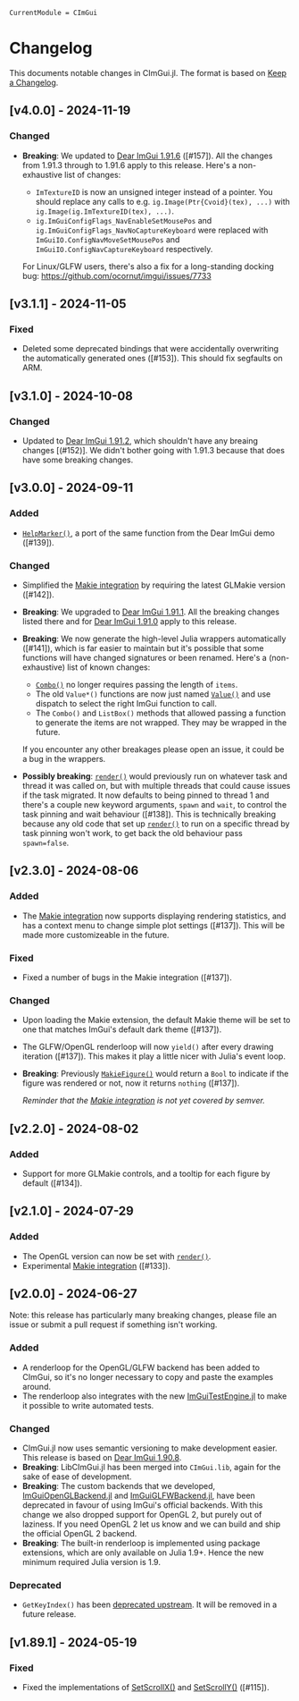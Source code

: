 ```@meta
CurrentModule = CImGui
```

# Changelog
This documents notable changes in CImGui.jl. The format is based on [Keep a
Changelog](https://keepachangelog.com).

## [v4.0.0] - 2024-11-19

### Changed
- **Breaking**: We updated to [Dear ImGui
  1.91.6](https://github.com/ocornut/imgui/releases/tag/v1.91.6) ([#157]). All
  the changes from 1.91.3 through to 1.91.6 apply to this release. Here's a
  non-exhaustive list of changes:
  - `ImTextureID` is now an unsigned integer instead of a pointer. You should
    replace any calls to e.g. `ig.Image(Ptr{Cvoid}(tex), ...)` with
    `ig.Image(ig.ImTextureID(tex), ...)`.
  - `ig.ImGuiConfigFlags_NavEnableSetMousePos` and
    `ig.ImGuiConfigFlags_NavNoCaptureKeyboard` were replaced with
    `ImGuiIO.ConfigNavMoveSetMousePos` and `ImGuiIO.ConfigNavCaptureKeyboard`
    respectively.

  For Linux/GLFW users, there's also a fix for a long-standing docking bug:
  https://github.com/ocornut/imgui/issues/7733

## [v3.1.1] - 2024-11-05

### Fixed
- Deleted some deprecated bindings that were accidentally overwriting the
  automatically generated ones ([#153]). This should fix segfaults on ARM.

## [v3.1.0] - 2024-10-08

### Changed
- Updated to [Dear ImGui
  1.91.2](https://github.com/ocornut/imgui/releases/tag/v1.91.2), which
  shouldn't have any breaing changes [(#152)]. We didn't bother going with
  1.91.3 because that does have some breaking changes.

## [v3.0.0] - 2024-09-11

### Added
- [`HelpMarker()`](@ref), a port of the same function from the Dear ImGui demo
  ([#139]).

### Changed
- Simplified the [Makie integration](@ref) by requiring the latest GLMakie
  version ([#142]).
- **Breaking**: We upgraded to [Dear ImGui
  1.91.1](https://github.com/ocornut/imgui/releases/tag/v1.91.1). All the
  breaking changes listed there and for [Dear ImGui
  1.91.0](https://github.com/ocornut/imgui/releases/tag/v1.91.0) apply to this
  release.
- **Breaking**: We now generate the high-level Julia wrappers automatically
  ([#141]), which is far easier to maintain but it's possible that some
  functions will have changed signatures or been renamed. Here's a
  (non-exhaustive) list of known changes:
  - [`Combo()`](@ref) no longer requires passing the length of `items`.
  - The old `Value*()` functions are now just named [`Value()`](@ref) and use
    dispatch to select the right ImGui function to call.
  - The `Combo()` and `ListBox()` methods that allowed passing a function to
    generate the items are not wrapped. They may be wrapped in the future.

  If you encounter any other breakages please open an issue, it could be a bug
  in the wrappers.
- **Possibly breaking**: [`render()`](@ref) would previously run on whatever
  task and thread it was called on, but with multiple threads that could cause
  issues if the task migrated. It now defaults to being pinned to thread 1 and
  there's a couple new keyword arguments, `spawn` and `wait`, to control the
  task pinning and wait behaviour ([#138]). This is technically breaking because
  any old code that set up [`render()`](@ref) to run on a specific thread by
  task pinning won't work, to get back the old behaviour pass `spawn=false`.

## [v2.3.0] - 2024-08-06

### Added
- The [Makie integration](@ref) now supports displaying rendering statistics,
  and has a context menu to change simple plot settings ([#137]). This will be
  made more customizeable in the future.

### Fixed
- Fixed a number of bugs in the Makie integration ([#137]).

### Changed
- Upon loading the Makie extension, the default Makie theme will be set to one
  that matches ImGui's default dark theme ([#137]).
- The GLFW/OpenGL renderloop will now `yield()` after every drawing iteration
  ([#137]). This makes it play a little nicer with Julia's event loop.
- **Breaking**: Previously [`MakieFigure()`](@ref) would return a `Bool` to
  indicate if the figure was rendered or not, now it returns `nothing`
  ([#137]).

  *Reminder that the [Makie integration](@ref) is not yet covered by semver.*

## [v2.2.0] - 2024-08-02

### Added
- Support for more GLMakie controls, and a tooltip for each figure by default
  ([#134]).

## [v2.1.0] - 2024-07-29

### Added
- The OpenGL version can now be set with [`render()`](@ref).
- Experimental [Makie integration](@ref) ([#133]).

## [v2.0.0] - 2024-06-27

Note: this release has particularly many breaking changes, please file an issue
or submit a pull request if something isn't working.

### Added
- A renderloop for the OpenGL/GLFW backend has been added to CImGui, so it's no
  longer necessary to copy and paste the examples around.
- The renderloop also integrates with the new
  [ImGuiTestEngine.jl](https://github.com/JuliaImGui/ImGuiTestEngine.jl) to make
  it possible to write automated tests.

### Changed
- CImGui.jl now uses semantic versioning to make development easier. This
  release is based on [Dear ImGui
  1.90.8](https://github.com/ocornut/imgui/releases/tag/v1.90.8).
- **Breaking**: LibCImGui.jl has been merged into `CImGui.lib`, again for the
  sake of ease of development.
- **Breaking**: The custom backends that we developed,
  [ImGuiOpenGLBackend.jl](https://github.com/JuliaImGui/ImGuiOpenGLBackend.jl)
  and [ImGuiGLFWBackend.jl](https://github.com/JuliaImGui/ImGuiGLFWBackend.jl),
  have been deprecated in favour of using ImGui's official backends. With this
  change we also dropped support for OpenGL 2, but purely out of laziness. If
  you need OpenGL 2 let us know and we can build and ship the official OpenGL 2
  backend.
- **Breaking**: The built-in renderloop is implemented using package extensions,
  which are only available on Julia 1.9+. Hence the new minimum required Julia
  version is 1.9.

### Deprecated
- `GetKeyIndex()` has been [deprecated
  upstream](https://github.com/ocornut/imgui/blob/6d948ab47ecf984239af01434f3ed03808dbf188/imgui.h#L3532). It
  will be removed in a future release.

## [v1.89.1] - 2024-05-19

### Fixed
- Fixed the implementations of [SetScrollX()](@ref) and [SetScrollY()](@ref) ([#115]).
